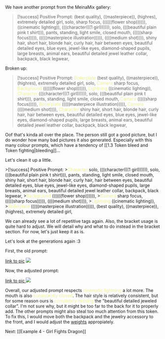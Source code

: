 We have another prompt from the MeinaMix gallery:

>[!success] Positive Prompt:
>(best quality), ((masterpiece)), (highres), extremely detailed girl, solo, sharp focus, ((((((flower shop)))))), ((cinematic lighting)), (((character(((1 girl)))))), solo, (((beautiful plain pink t shirt))), pants, standing, light smile, closed mouth, (((((sharp focus))))), (((((masterpiece illustration))))), ((((medium shot)))), shiny hair, short hair, blonde hair, curly hair, hair between eyes, beautiful detailed eyes, blue eyes, jewel-like eyes, diamond-shaped pupils, large breasts, animal ears, beautiful detailed jewel leather collar, backpack, black legwear,
<p>Broken up:</p>

>[!success] Positive Prompt:
><font color=EDED96>Boilerplate</font> (best quality), ((masterpiece)), (highres), extremely detailed girl, solo, 
><font color=EDED96>Camera</font> sharp focus,
><font color=EDED96>Background</font> ((((((flower shop)))))), 
><font color=EDED96>Lightning</font> ((cinematic lighting)), 
><font color=EDED96>Character</font> (((character(((1 girl)))))), solo, (((beautiful plain pink t shirt))), pants, standing, light smile, closed mouth,
><font color=EDED96>Camera</font> (((((sharp focus))))), 
><font color=EDED96>Boilerplate</font> (((((masterpiece illustration))))), 
><font color=EDED96>Camera</font> ((((medium shot)))), 
><font color=EDED96>Character</font> shiny hair, short hair, blonde hair, curly hair, hair between eyes, beautiful detailed eyes, blue eyes, jewel-like eyes, diamond-shaped pupils, large breasts, animal ears, beautiful detailed jewel leather collar, backpack, black legwear,

Oof that's kinda all over the place. The person still got a good picture, but I do wonder how many bad pictures it also generated. Especially with this many colour prompts, which have a tendency of [[1.3 Token bleed and Token fighting|bleeding]]... 
<p>Let's clean it up a little. </p>
>[!success] Positive Prompt:
><font color=EDED96>Character</font> solo, (((character(((1 girl)))))), solo, (((beautiful plain pink t shirt))), pants, standing, light smile, closed mouth, shiny hair, short hair, blonde hair, curly hair, hair between eyes, beautiful detailed eyes, blue eyes, jewel-like eyes, diamond-shaped pupils, large breasts, animal ears, beautiful detailed jewel leather collar, backpack, black legwear,
><font color=EDED96>Background</font> ((((((flower shop)))))), 
><font color=EDED96>Camera</font> sharp focus, (((((sharp focus))))), ((((medium shot)))), 
><font color=EDED96>Lightning</font> ((cinematic lighting)),
><font color=EDED96>Boilerplate</font> (((((masterpiece illustration))))), (best quality), ((masterpiece)), (highres), extremely detailed girl,
<p>We can already see a lot of repetitive tags again. Also, the bracket usage is quite hard to adjust. We will detail why and what to do instead in the bracket section. For now, let's just keep it as is.
</p> 
<p>Let's look at the generations again :3</p> 
<p>First, the old prompt:</p>

<a href="https://cdn.discordapp.com/attachments/1017817227245924432/1092429599616540762/grid-0016-3933055293.png">link to pic</a>
<img src="https://lh4.googleusercontent.com/1A6IED6O6OKRi8o6QX12OS9PwYeArzEGi_NDFfSvc3u7i2Gqk09XKfB3__3aENeutAGA6QtgI5Ma1ulgZIq0fx-clQmDQE3Nhg9bW2ujTEQNMx4-VXkW8IYkQlpgoO_XIXRmMijYMOYol3RW">
<p>Now, the adjusted prompt:
</p>
<a href="https://cdn.discordapp.com/attachments/1017817227245924432/1092429617970827345/grid-0017-3933055293.png">link to pic </a>
<img src="https://lh4.googleusercontent.com/WyU24TdIFzdnT52KWWnGHEIacd1cwj276zcaGEKbQO7WI70qKPVvGZI6mD0JYCEYVsIhfuJ2bL8XRmqJ3leK3IKT6nALr0WSE4I_uTTLujWZ9od3hkasXT0RmAk60-4vfd8ADYnENQokpLjY">
<p>
Overall, our adjusted prompt respects <font color=EDED96>cinematic lightning</font> a lot more. The mouth is also <font color=EDED96>consistently closed</font>. The hair style is relatively consistent, but for some reason ours is <font color=EDED96>completely missing</font> the "beautiful detailed jeweled collar". I'm not sure why, but it might be too far to the back for it to properly add. The other prompts might also steal too much attention from this token. To fix this, I would move both the backpack and the jewelry accessory to the front, and I would adjust the <a href="INSERTLINKHERE">weights</a> appropiately. </p>
Next: [[Example 4 - Girl Fights Dragon]]